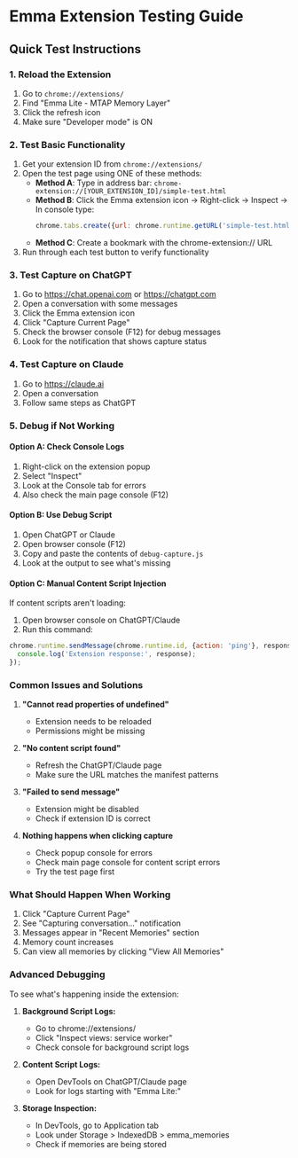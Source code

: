 # Emma Extension Testing Guide

## Quick Test Instructions

### 1. Reload the Extension
1. Go to `chrome://extensions/`
2. Find "Emma Lite - MTAP Memory Layer"
3. Click the refresh icon
4. Make sure "Developer mode" is ON

### 2. Test Basic Functionality
1. Get your extension ID from `chrome://extensions/`
2. Open the test page using ONE of these methods:
   - **Method A**: Type in address bar: `chrome-extension://[YOUR_EXTENSION_ID]/simple-test.html`
   - **Method B**: Click the Emma extension icon → Right-click → Inspect → In console type:
     ```javascript
     chrome.tabs.create({url: chrome.runtime.getURL('simple-test.html')});
     ```
   - **Method C**: Create a bookmark with the chrome-extension:// URL
2. Run through each test button to verify functionality

### 3. Test Capture on ChatGPT
1. Go to https://chat.openai.com or https://chatgpt.com
2. Open a conversation with some messages
3. Click the Emma extension icon
4. Click "Capture Current Page"
5. Check the browser console (F12) for debug messages
6. Look for the notification that shows capture status

### 4. Test Capture on Claude
1. Go to https://claude.ai
2. Open a conversation
3. Follow same steps as ChatGPT

### 5. Debug if Not Working

#### Option A: Check Console Logs
1. Right-click on the extension popup
2. Select "Inspect"
3. Look at the Console tab for errors
4. Also check the main page console (F12)

#### Option B: Use Debug Script
1. Open ChatGPT or Claude
2. Open browser console (F12)
3. Copy and paste the contents of `debug-capture.js`
4. Look at the output to see what's missing

#### Option C: Manual Content Script Injection
If content scripts aren't loading:
1. Open browser console on ChatGPT/Claude
2. Run this command:
```javascript
chrome.runtime.sendMessage(chrome.runtime.id, {action: 'ping'}, response => {
  console.log('Extension response:', response);
});
```

### Common Issues and Solutions

1. **"Cannot read properties of undefined"**
   - Extension needs to be reloaded
   - Permissions might be missing

2. **"No content script found"**
   - Refresh the ChatGPT/Claude page
   - Make sure the URL matches the manifest patterns

3. **"Failed to send message"**
   - Extension might be disabled
   - Check if extension ID is correct

4. **Nothing happens when clicking capture**
   - Check popup console for errors
   - Check main page console for content script errors
   - Try the test page first

### What Should Happen When Working

1. Click "Capture Current Page"
2. See "Capturing conversation..." notification
3. Messages appear in "Recent Memories" section
4. Memory count increases
5. Can view all memories by clicking "View All Memories"

### Advanced Debugging

To see what's happening inside the extension:

1. **Background Script Logs:**
   - Go to chrome://extensions/
   - Click "Inspect views: service worker"
   - Check console for background script logs

2. **Content Script Logs:**
   - Open DevTools on ChatGPT/Claude page
   - Look for logs starting with "Emma Lite:"

3. **Storage Inspection:**
   - In DevTools, go to Application tab
   - Look under Storage > IndexedDB > emma_memories
   - Check if memories are being stored